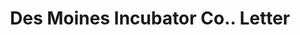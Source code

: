 ---
doi: 10.7916/D8709CDJ
date_other: '1912'
date_other_textual: '1912'
form: correspondence
genre:
- Letters (correspondence)
name:
- Des Moines Incubator Co.
object_in_context_url: https://biggert.cul.columbia.edu/items/view/ave_biggert_00134
subject_hierarchical_geographic:
- Des Moines, Iowa, United States
subject_name:
- Des Moines Incubator Co.
title: Des Moines Incubator Co.. Letter
sort_title: Des Moines Incubator Co.. Letter
call_number: ave_biggert_00134
coordinates:
- 41.590833333333336,-93.62083333333332
pid: ave_biggert_00134
identifiers: ave_biggert_00134
thumbnail: https://derivativo-3.library.columbia.edu/iiif/2/ldpd:342778/full/!256,256/0/native.jpg
permalink: /biggert/ave_biggert_00134/
layout: iiif-image-page
---